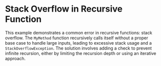 # Stack Overflow in Recursive Function
This example demonstrates a common error in recursive functions: stack overflow. The `MyMethod` function recursively calls itself without a proper base case to handle large inputs, leading to excessive stack usage and a `StackOverflowException`.
The solution involves adding a check to prevent infinite recursion, either by limiting the recursion depth or using an iterative approach.